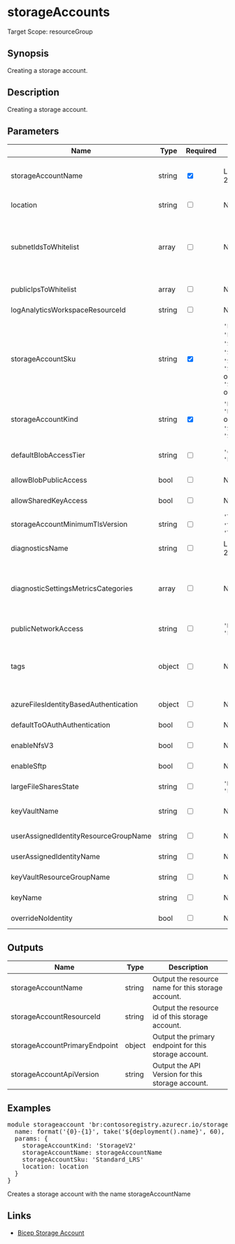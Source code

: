 ﻿# storageAccounts

Target Scope: resourceGroup

## Synopsis
Creating a storage account.

## Description
Creating a storage account.

## Parameters
| Name | Type | Required | Validation | Default value | Description |
| -- |  -- | -- | -- | -- | -- |
| storageAccountName | string | <input type="checkbox" checked> | Length between 3-24 | <pre></pre> | The name of the storage account to create.<br>Storage account name restrictions:<br>- Storage account names must be between 3 and 24 characters in length and may contain numbers and lowercase letters only.<br>- Your storage account name must be unique within Azure. No two storage accounts can have the same name. |
| location | string | <input type="checkbox"> | None | <pre>resourceGroup().location</pre> | Specifies the Azure location where the resource should be created. Defaults to the resourcegroup location. |
| subnetIdsToWhitelist | array | <input type="checkbox"> | None | <pre>[]</pre> | Array of strings containing resource id\'s of the subnets you want to whitelist on this storage account.<br><br>For example:<br>[<br>&nbsp;&nbsp;&nbsp;'/subscriptions/&#36;(SubscriptionId)/resourceGroups/&#36;(ResourceGroupName)/providers/Microsoft.Network/virtualNetworks/&#36;(VirtualNetworkName)/subnets/&#36;(SubnetName)'<br>&nbsp;&nbsp;&nbsp;'/subscriptions/&#36;(SubscriptionId)/resourceGroups/&#36;(ResourceGroupName)/providers/Microsoft.Network/virtualNetworks/&#36;(VirtualNetworkName)/subnets/&#36;(SubnetName)'<br>] |
| publicIpsToWhitelist | array | <input type="checkbox"> | None | <pre>[]</pre> | Array of strings containing value of the Public IP you want to whitelist on this storage account. Specifies the IP or IP range in CIDR format. Only IPV4 address is allowed. |
| logAnalyticsWorkspaceResourceId | string | <input type="checkbox"> | None | <pre>''</pre> | The azure resource id of the log analytics workspace to log the diagnostics to. If you set this to an empty string, logging & diagnostics will be disabled. |
| storageAccountSku | string | <input type="checkbox" checked> | `'Premium_LRS'` or `'Premium_ZRS'` or `'Standard_GRS'` or `'Standard_GZRS'` or `'Standard_LRS'` or `'Standard_RAGRS'` or `'Standard_RAGZRS'` or `'Standard_ZRS'` | <pre></pre> | The SKU name to use for this storage account. |
| storageAccountKind | string | <input type="checkbox" checked> | `'BlobStorage'` or `'BlockBlobStorage'` or `'FileStorage'` or `'Storage'` or `'StorageV2'` | <pre></pre> | Indicates the type of storage account. |
| defaultBlobAccessTier | string | <input type="checkbox"> | `'Cool'` or `'Hot'` or `'Premium'` | <pre>'Hot'</pre> | Required for storage accounts where kind = BlobStorage.<br>The access tier is used for billing. The 'Premium' access tier is the default value for premium block blobs storage account type and it cannot be changed for the premium block blobs storage account type. |
| allowBlobPublicAccess | bool | <input type="checkbox"> | None | <pre>false</pre> | Allow or disallow public access to all blobs or containers in the storage account. The default interpretation is true for this property. |
| allowSharedKeyAccess | bool | <input type="checkbox"> | None | <pre>false</pre> | Allow or disallow shared key access to the storage account. The default interpretation is false for this property. |
| storageAccountMinimumTlsVersion | string | <input type="checkbox"> | `'TLS1_0'` or `'TLS1_1'` or `'TLS1_2'` | <pre>'TLS1_2'</pre> | Set the minimum TLS version to be permitted on requests to storage. |
| diagnosticsName | string | <input type="checkbox"> | Length between 1-260 | <pre>'AzurePlatformCentralizedLogging'</pre> | The name of the diagnostics. This defaults to `AzurePlatformCentralizedLogging`. |
| diagnosticSettingsMetricsCategories | array | <input type="checkbox"> | None | <pre>[<br>  {<br>    categoryGroup: 'AllMetrics'<br>    enabled: true<br>  }<br>]</pre> | Which Metrics categories to enable; This defaults to `AllMetrics`. For array/object format, please refer to https://docs.microsoft.com/en-us/azure/templates/microsoft.insights/diagnosticsettings?tabs=bicep&pivots=deployment-language-bicep#metricsettings |
| publicNetworkAccess | string | <input type="checkbox"> | `'Disabled'` or `'Enabled'` | <pre>'Enabled'</pre> | Allow or disallow public network access to Storage Account. Value is optional but if passed in, must be `Enabled` or `Disabled`. |
| tags | object | <input type="checkbox"> | None | <pre>{}</pre> | The tags to apply to this resource. This is an object with key/value pairs.<br>Example:<br>{<br>&nbsp;&nbsp;&nbsp;FirstTag: myvalue<br>&nbsp;&nbsp;&nbsp;SecondTag: another value<br>} |
| azureFilesIdentityBasedAuthentication | object | <input type="checkbox"> | None | <pre>{}</pre> | Optional. Provides the identity based authentication settings for Azure Files.<br><details><br>&nbsp;&nbsp;&nbsp;<summary>Click to show example</summary><br><pre><br>param azureFilesIdentityBasedAuthentication object = {<br>&nbsp;&nbsp;&nbsp;directoryServiceOptions: 'AD'<br>&nbsp;&nbsp;&nbsp;activeDirectoryProperties: {<br>&nbsp;&nbsp;&nbsp;&nbsp;&nbsp;domainName: 'Contoso.com' //Global.DomainName<br>&nbsp;&nbsp;&nbsp;&nbsp;&nbsp;netBiosDomainName: 'Contoso' //first(split(Global.DomainName, '.'))<br>&nbsp;&nbsp;&nbsp;&nbsp;&nbsp;forestName: 'Contoso.com' // Global.DomainName<br>&nbsp;&nbsp;&nbsp;&nbsp;&nbsp;domainGuid: '7bdbf663-36ad-43e2-9148-c142ace6ae24'<br>&nbsp;&nbsp;&nbsp;&nbsp;&nbsp;domainSid: 'S-1-5-21-4189862783-2073351504-2099725206'<br>&nbsp;&nbsp;&nbsp;&nbsp;&nbsp;azureStorageSid: 'S-1-5-21-4189862783-2073351504-2099725206-3101'<br>&nbsp;&nbsp;&nbsp;}<br>}<br></pre><br></details> |
| defaultToOAuthAuthentication | bool | <input type="checkbox"> | None | <pre>false</pre> | Allow or disallow OAuth authentication to the storage account. The default interpretation is false for this property. |
| enableNfsV3 | bool | <input type="checkbox"> | None | <pre>false</pre> | Optional. If true, enables NFS 3.0 support for the storage account. Requires enableHierarchicalNamespace to be true. |
| enableSftp | bool | <input type="checkbox"> | None | <pre>false</pre> | Optional. If true, enables Secure File Transfer Protocol for the storage account. Requires enableHierarchicalNamespace to be true. |
| largeFileSharesState | string | <input type="checkbox"> | `'Disabled'` or `'Enabled'` | <pre>'Disabled'</pre> | Optional. Allow large file shares if sets to \'Enabled\'. It cannot be disabled once it is enabled. Only supported on locally redundant and zone redundant file shares. It cannot be set on FileStorage storage accounts (storage accounts for premium file shares). |
| keyVaultName | string | <input type="checkbox"> | None | <pre>''</pre> | The name of the existing key vault to use for encryption and that stores the key. If this is set, the storage account will be encrypted with a key from the key vault.<br>Make sure to either grant the system assigned managed identity of the storage account or the user assigned managed identity of the storage account the correct RBAC or access policies on the Keyvault. |
| userAssignedIdentityResourceGroupName | string | <input type="checkbox"> | None | <pre>resourceGroup().name</pre> | The resource group name for the user assigned managed identity. |
| userAssignedIdentityName | string | <input type="checkbox"> | None | <pre>''</pre> | The name of the user assigned managed identity to create for this storage account. |
| keyVaultResourceGroupName | string | <input type="checkbox"> | None | <pre>resourceGroup().name</pre> | The resource group name for the user assigned managed identity. |
| keyName | string | <input type="checkbox"> | None | <pre>''</pre> | The name of the key in the key vault to use for encryption. If this is set, the storage account will be encrypted with a key from the key vault. |
| overrideNoIdentity | bool | <input type="checkbox"> | None | <pre>true</pre> | Determine that the storage account does not have an identity. If you want to use a cmk key,then you need to set this to false. Defaults to true for backwards compatibility. |

## Outputs
| Name | Type | Description |
| -- |  -- | -- |
| storageAccountName | string | Output the resource name for this storage account. |
| storageAccountResourceId | string | Output the resource id of this storage account. |
| storageAccountPrimaryEndpoint | object | Output the primary endpoint for this storage account. |
| storageAccountApiVersion | string | Output the API Version for this storage account. |

## Examples
<pre>
module storageaccount 'br:contosoregistry.azurecr.io/storage/storageaccounts:latest' = {
  name: format('{0}-{1}', take('${deployment().name}', 60), 'stg')
  params: {
    storageAccountKind: 'StorageV2'
    storageAccountName: storageAccountName
    storageAccountSku: 'Standard_LRS'
    location: location
  }
}
</pre>
<p>Creates a storage account with the name storageAccountName</p>

## Links
- [Bicep Storage Account](https://learn.microsoft.com/en-us/azure/templates/microsoft.storage/storageaccounts?pivots=deployment-language-bicep)
